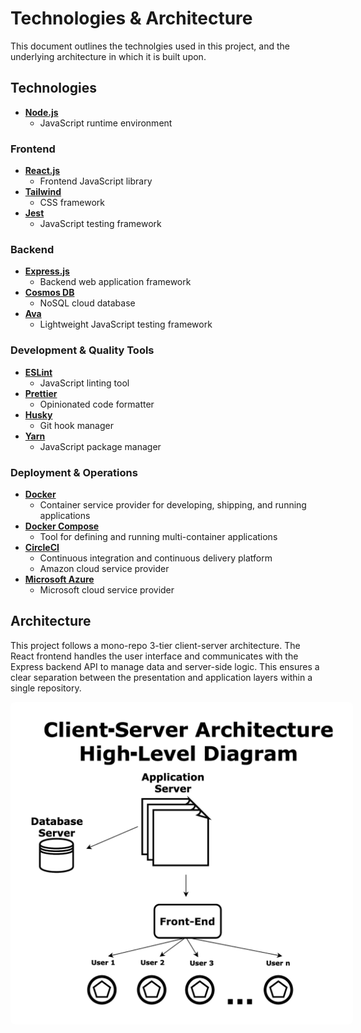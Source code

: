 # Technologies & Architecture

This document outlines the technolgies used in this project, and the underlying architecture in which it is built upon.

## Technologies

- [**Node.js**](https://nodejs.org/en)
  - JavaScript runtime environment

### Frontend

- [**React.js**](https://react.dev/)
  - Frontend JavaScript library
- [**Tailwind**](https://tailwindcss.com/)
  - CSS framework
- [**Jest**]([https://mochajs.org/](https://jestjs.io/))
  - JavaScript testing framework

### Backend

- [**Express.js**](https://expressjs.com/)
  - Backend web application framework
- [**Cosmos DB**](https://azure.microsoft.com/en-us/products/cosmos-db)
  - NoSQL cloud database
- [**Ava**](https://github.com/avajs/ava)
  - Lightweight JavaScript testing framework

### Development & Quality Tools

- [**ESLint**](https://eslint.org/)
  - JavaScript linting tool
- [**Prettier**](https://prettier.io/)
  - Opinionated code formatter
- [**Husky**](https://typicode.github.io/husky/)
  - Git hook manager
- [**Yarn**](https://yarnpkg.com/)
  - JavaScript package manager

### Deployment & Operations

- [**Docker**](https://www.docker.com/)
  - Container service provider for developing, shipping, and running applications
- [**Docker Compose**](https://docs.docker.com/compose/)
  - Tool for defining and running multi-container applications
- [**CircleCI**](https://circleci.com/)
  - Continuous integration and continuous delivery platform
  - Amazon cloud service provider
- [**Microsoft Azure**](https://azure.microsoft.com/en-ca)
  - Microsoft cloud service provider

## Architecture

This project follows a mono-repo 3-tier client-server architecture. The React frontend handles the user interface and communicates with the Express backend API to manage data and server-side logic. This ensures a clear separation between the presentation and application layers within a single repository.

<p align="center"><img width="500px" src="../assets/client-server-diagram.png" style="background-color: #ffffff; border-radius: 8px; padding: 24px;" /></p>
